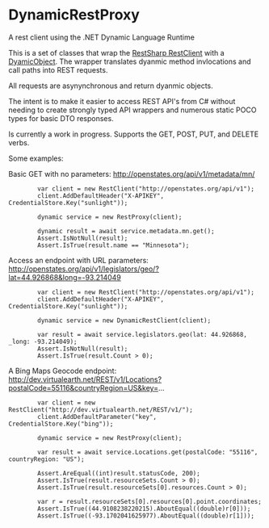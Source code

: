 DynamicRestProxy
================

A rest client using the .NET Dynamic Language Runtime

This is a set of classes that wrap the [RestSharp RestClient](http://restsharp.org/) with a [DyamicObject](http://msdn.microsoft.com/en-us/library/system.dynamic.dynamicobject(v=vs.110).aspx). The wrapper translates dyanmic method invlocations and call paths into REST requests. 

All requests are asynynchronous and return dyanmic objects.

The intent is to make it easier to access REST API's from C# without needing to create strongly typed API wrappers and numerous static POCO types for basic DTO responses. 

Is currently a work in progress. Supports the GET, POST, PUT, and DELETE verbs.

Some examples:

Basic GET with no parameters:
http://openstates.org/api/v1/metadata/mn/

            var client = new RestClient("http://openstates.org/api/v1");
            client.AddDefaultHeader("X-APIKEY", CredentialStore.Key("sunlight"));

            dynamic service = new RestProxy(client);

            dynamic result = await service.metadata.mn.get();
            Assert.IsNotNull(result);
            Assert.IsTrue(result.name == "Minnesota");
            
            
Access an endpoint with URL parameters:
http://openstates.org/api/v1/legislators/geo/?lat=44.926868&long=-93.214049

            var client = new RestClient("http://openstates.org/api/v1");
            client.AddDefaultHeader("X-APIKEY", CredentialStore.Key("sunlight"));

            dynamic service = new DynamicRestClient(client);

            var result = await service.legislators.geo(lat: 44.926868, _long: -93.214049);
            Assert.IsNotNull(result);
            Assert.IsTrue(result.Count > 0);
            
A Bing Maps Geocode endpoint:
http://dev.virtualearth.net/REST/v1/Locations?postalCode=55116&countryRegion=US&key=...

            var client = new RestClient("http://dev.virtualearth.net/REST/v1/");
            client.AddDefaultParameter("key", CredentialStore.Key("bing"));

            dynamic service = new RestProxy(client);
            
            var result = await service.Locations.get(postalCode: "55116", countryRegion: "US");

            Assert.AreEqual((int)result.statusCode, 200);
            Assert.IsTrue(result.resourceSets.Count > 0);
            Assert.IsTrue(result.resourceSets[0].resources.Count > 0);

            var r = result.resourceSets[0].resources[0].point.coordinates;
            Assert.IsTrue((44.9108238220215).AboutEqual((double)r[0]));
            Assert.IsTrue((-93.1702041625977).AboutEqual((double)r[1]));
